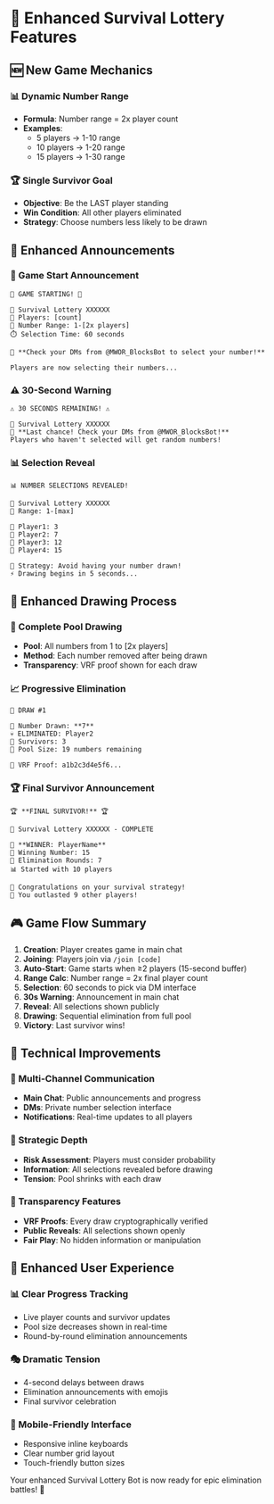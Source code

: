 # 🎲 Enhanced Survival Lottery Features

## 🆕 New Game Mechanics

### 📊 Dynamic Number Range
- **Formula**: Number range = 2x player count
- **Examples**: 
  - 5 players → 1-10 range
  - 10 players → 1-20 range
  - 15 players → 1-30 range

### 🏆 Single Survivor Goal
- **Objective**: Be the LAST player standing
- **Win Condition**: All other players eliminated
- **Strategy**: Choose numbers less likely to be drawn

## 📢 Enhanced Announcements

### 🚨 Game Start Announcement
```
🚨 GAME STARTING! 🚨

🎲 Survival Lottery XXXXXX
👥 Players: [count]
🔢 Number Range: 1-[2x players]
⏱️ Selection Time: 60 seconds

📱 **Check your DMs from @MWOR_BlocksBot to select your number!**

Players are now selecting their numbers...
```

### ⚠️ 30-Second Warning
```
⚠️ 30 SECONDS REMAINING! ⚠️

🎲 Survival Lottery XXXXXX
📱 **Last chance! Check your DMs from @MWOR_BlocksBot!**
Players who haven't selected will get random numbers!
```

### 📊 Selection Reveal
```
📊 NUMBER SELECTIONS REVEALED!

🎲 Survival Lottery XXXXXX
🔢 Range: 1-[max]

🔹 Player1: 3
🔹 Player2: 7
🔹 Player3: 12
🔹 Player4: 15

🎯 Strategy: Avoid having your number drawn!
⚡ Drawing begins in 5 seconds...
```

## 🎯 Enhanced Drawing Process

### 🔢 Complete Pool Drawing
- **Pool**: All numbers from 1 to [2x players]
- **Method**: Each number removed after being drawn
- **Transparency**: VRF proof shown for each draw

### 📈 Progressive Elimination
```
🎲 DRAW #1

🎯 Number Drawn: **7**
💀 ELIMINATED: Player2
👥 Survivors: 3
🔢 Pool Size: 19 numbers remaining

🔐 VRF Proof: a1b2c3d4e5f6...
```

### 🏆 Final Survivor Announcement
```
🏆 **FINAL SURVIVOR!** 🏆

🎲 Survival Lottery XXXXXX - COMPLETE

👑 **WINNER: PlayerName**
🔢 Winning Number: 15
💯 Elimination Rounds: 7
📊 Started with 10 players

🎉 Congratulations on your survival strategy!
🏅 You outlasted 9 other players!
```

## 🎮 Game Flow Summary

1. **Creation**: Player creates game in main chat
2. **Joining**: Players join via `/join [code]`
3. **Auto-Start**: Game starts when ≥2 players (15-second buffer)
4. **Range Calc**: Number range = 2x final player count
5. **Selection**: 60 seconds to pick via DM interface
6. **30s Warning**: Announcement in main chat
7. **Reveal**: All selections shown publicly
8. **Drawing**: Sequential elimination from full pool
9. **Victory**: Last survivor wins!

## 🔧 Technical Improvements

### 📱 Multi-Channel Communication
- **Main Chat**: Public announcements and progress
- **DMs**: Private number selection interface
- **Notifications**: Real-time updates to all players

### 🎯 Strategic Depth
- **Risk Assessment**: Players must consider probability
- **Information**: All selections revealed before drawing
- **Tension**: Pool shrinks with each draw

### 🔐 Transparency Features
- **VRF Proofs**: Every draw cryptographically verified
- **Public Reveals**: All selections shown openly
- **Fair Play**: No hidden information or manipulation

## 🎪 Enhanced User Experience

### 📊 Clear Progress Tracking
- Live player counts and survivor updates
- Pool size decreases shown in real-time
- Round-by-round elimination announcements

### 🎭 Dramatic Tension
- 4-second delays between draws
- Elimination announcements with emojis
- Final survivor celebration

### 📱 Mobile-Friendly Interface
- Responsive inline keyboards
- Clear number grid layout
- Touch-friendly button sizes

Your enhanced Survival Lottery Bot is now ready for epic elimination battles! 🚀